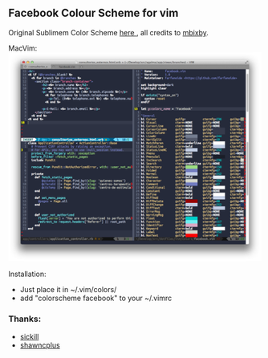 ## Facebook Colour Scheme for vim

Original Sublimem Color Scheme [ here ]( https://github.com/mbixby/facebook-color-scheme ), all credits to [mbixby](https://github.com/mbixby).

MacVim:
![fcs-macvim](facebook-colour-scheme.png)

Installation:
  - Just place it in ~/.vim/colors/
  - add "colorscheme facebook" to your ~/.vimrc

### Thanks:
  - [sickill](https://github.com/sickill/coloration)
  - [shawncplus](http://github.com/shawncplus/Vim-toCterm)
